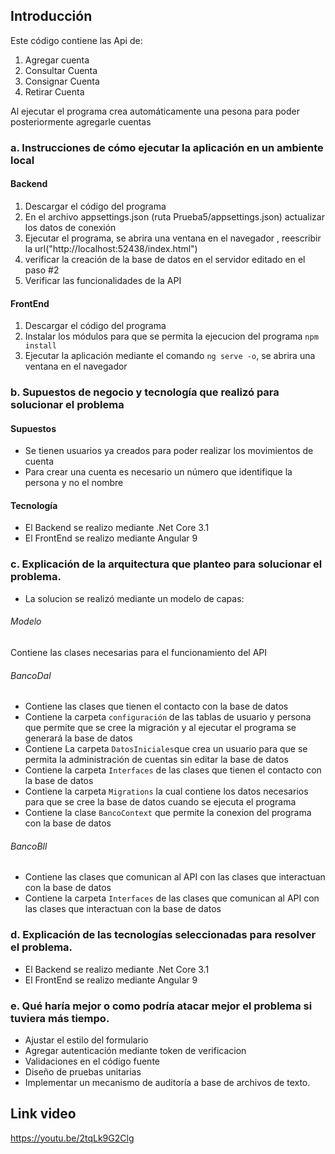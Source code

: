 
## Introducción
Este código contiene las Api de:
1. Agregar cuenta
2. Consultar Cuenta
3. Consignar Cuenta
4. Retirar Cuenta

Al ejecutar el programa crea automáticamente una pesona para poder posteriormente agregarle cuentas


### a. Instrucciones de cómo ejecutar la aplicación en un ambiente local
#### Backend
1. Descargar el código del programa 
2. En el archivo appsettings.json (ruta Prueba5/appsettings.json) actualizar los datos de conexión
3. Ejecutar el programa, se abrira una ventana en el navegador , reescribir la url("http://localhost:52438/index.html")
4. verificar la creación de la base de datos en el servidor editado en el paso #2
5. Verificar las funcionalidades de la API

#### FrontEnd
1. Descargar el código del programa
2. Instalar los módulos para que se permita la ejecucion del programa `npm install`
3. Ejecutar la aplicación mediante el comando `ng serve -o`, se abrira una ventana en el navegador 

### b. Supuestos de negocio y tecnología que realizó para solucionar el problema
#### Supuestos
* Se tienen usuarios ya creados para poder realizar los movimientos de cuenta
* Para crear una cuenta es necesario un número que identifique la persona y no el nombre 
#### Tecnología
* El Backend se realizo mediante .Net Core 3.1
* El FrontEnd se realizo mediante Angular 9

### c. Explicación de la arquitectura que planteo para solucionar el problema.
* La solucion se realizó mediante un modelo de capas:
######  Modelo
Contiene las clases necesarias para el funcionamiento del API
######  BancoDal
* Contiene las clases que tienen el contacto con la base de datos 
* Contiene la carpeta `configuración` de las tablas de usuario y persona que permite que se cree la migración y al ejecutar el programa se generará la base de datos
* Contiene La carpeta `DatosIniciales`que crea un usuario para que se permita la administración de cuentas sin editar la base de datos
* Contiene la carpeta `Interfaces` de las clases que tienen el contacto con la base de datos
* Contiene la carpeta `Migrations` la cual contiene los datos necesarios para que se cree la base de datos cuando se ejecuta el programa
* Contiene la clase `BancoContext` que permite la conexion del programa con la base de datos
######  BancoBll
* Contiene las clases que comunican al API con las clases que interactuan con la base de datos
* Contiene la carpeta `Interfaces` de las clases que comunican al API con las clases que interactuan con la base de datos

### d. Explicación de las tecnologías seleccionadas para resolver el problema.
* El Backend se realizo mediante .Net Core 3.1
* El FrontEnd se realizo mediante Angular 9

### e. Qué haría mejor o como podría atacar mejor el problema si tuviera más tiempo.
* Ajustar el estilo del formulario
* Agregar autenticación mediante token de verificacion
* Validaciones en el código fuente
* Diseño de pruebas unitarias 
* Implementar un mecanismo de auditoría a base de archivos de texto.

## Link video
https://youtu.be/2tqLk9G2Clg


